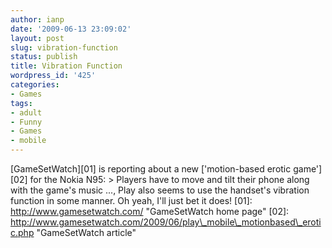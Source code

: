 ```yaml
---
author: ianp
date: '2009-06-13 23:09:02'
layout: post
slug: vibration-function
status: publish
title: Vibration Function
wordpress_id: '425'
categories:
- Games
tags:
- adult
- Funny
- Games
- mobile
---
```


[GameSetWatch][01] is reporting about a new ['motion-based erotic
game'][02] for the Nokia N95: \> Players have to move and tilt their
phone along with the game's music ..., Play also seems to use the
handset's vibration function in some manner. Oh yeah, I'll just bet it
does! [01]: http://www.gamesetwatch.com/ "GameSetWatch home page" [02]:
http://www.gamesetwatch.com/2009/06/play\_mobile\_motionbased\_erotic.php
"GameSetWatch article"
